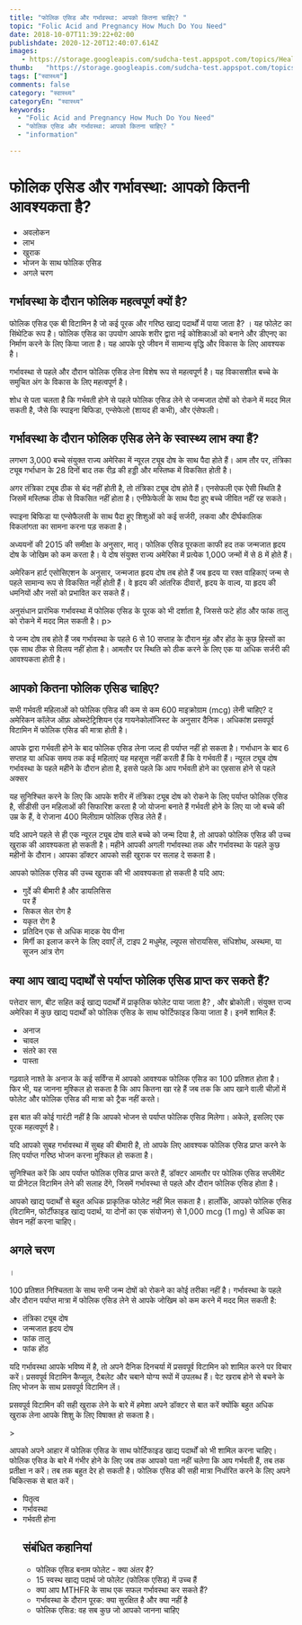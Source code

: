 ```yaml
---
title: "फोलिक एसिड और गर्भावस्था: आपको कितना चाहिए? "
topic: "Folic Acid and Pregnancy How Much Do You Need"
date: 2018-10-07T11:39:22+02:00
publishdate: 2020-12-20T12:40:07.614Z
images: 
   - https://storage.googleapis.com/sudcha-test.appspot.com/topics/Health/default-selection/2.jpg
thumb:   "https://storage.googleapis.com/sudcha-test.appspot.com/topics/Health/default-selection/thumb/2.jpg"
tags: ["स्वास्थ्य"]
comments: false
category: "स्वास्थ्य"
categoryEn: "स्वास्थ्य"
keywords: 
  - "Folic Acid and Pregnancy How Much Do You Need"
  - "फोलिक एसिड और गर्भावस्था: आपको कितना चाहिए? "
  - "information"

---
```

<h1> फोलिक एसिड और गर्भावस्था: आपको कितनी आवश्यकता है? </h1> <ul> <li> अवलोकन </li> <li> लाभ </li> <li> खुराक </li> <li> भोजन के साथ फोलिक एसिड </li> <li> अगले चरण </li> </ul> <h2> गर्भावस्था के दौरान फोलिक महत्वपूर्ण क्यों है? </h2> <p> फोलिक एसिड एक बी विटामिन है जो कई पूरक और गरिष्ठ खाद्य पदार्थों में पाया जाता है? । यह फोलेट का सिंथेटिक रूप है। फोलिक एसिड का उपयोग आपके शरीर द्वारा नई कोशिकाओं को बनाने और डीएनए का निर्माण करने के लिए किया जाता है। यह आपके पूरे जीवन में सामान्य वृद्धि और विकास के लिए आवश्यक है। </p> <p> गर्भावस्था से पहले और दौरान फोलिक एसिड लेना विशेष रूप से महत्वपूर्ण है। यह विकासशील बच्चे के समुचित अंग के विकास के लिए महत्वपूर्ण है। </p> <p> शोध से पता चलता है कि गर्भवती होने से पहले फोलिक एसिड लेने से जन्मजात दोषों को रोकने में मदद मिल सकती है, जैसे कि स्पाइना बिफिडा, एन्सेफेलो (शायद ही कभी), और एंसेफली। </p> <h2> गर्भावस्था के दौरान फोलिक एसिड लेने के स्वास्थ्य लाभ क्या हैं? </h2> <p> लगभग 3,000 बच्चे संयुक्त राज्य अमेरिका में न्यूरल ट्यूब दोष के साथ पैदा होते हैं। आम तौर पर, तंत्रिका ट्यूब गर्भाधान के 28 दिनों बाद तक रीढ़ की हड्डी और मस्तिष्क में विकसित होती है। </p> <p> अगर तंत्रिका ट्यूब ठीक से बंद नहीं होती है, तो तंत्रिका ट्यूब दोष होते हैं। एनसेफली एक ऐसी स्थिति है जिसमें मस्तिष्क ठीक से विकसित नहीं होता है। एनीफेफेली के साथ पैदा हुए बच्चे जीवित नहीं रह सकते। </p> <p> स्पाइना बिफिडा या एन्सेफैलसी के साथ पैदा हुए शिशुओं को कई सर्जरी, लकवा और दीर्घकालिक विकलांगता का सामना करना पड़ सकता है। </p> <p> अध्ययनों की 2015 की समीक्षा के अनुसार, मातृ। फोलिक एसिड पूरकता काफी हद तक जन्मजात हृदय दोष के जोखिम को कम करता है। ये दोष संयुक्त राज्य अमेरिका में प्रत्येक 1,000 जन्मों में से 8 में होते हैं। </p> <p> अमेरिकन हार्ट एसोसिएशन के अनुसार, जन्मजात हृदय दोष तब होते हैं जब हृदय या रक्त वाहिकाएं जन्म से पहले सामान्य रूप से विकसित नहीं होती हैं। वे हृदय की आंतरिक दीवारों, हृदय के वाल्व, या हृदय की धमनियों और नसों को प्रभावित कर सकते हैं। </p> <p> अनुसंधान प्रारंभिक गर्भावस्था में फोलिक एसिड के पूरक को भी दर्शाता है, जिससे फटे होंठ और फांक तालु को रोकने में मदद मिल सकती है। p> <p> ये जन्म दोष तब होते हैं जब गर्भावस्था के पहले 6 से 10 सप्ताह के दौरान मुंह और होंठ के कुछ हिस्सों का एक साथ ठीक से विलय नहीं होता है। आमतौर पर स्थिति को ठीक करने के लिए एक या अधिक सर्जरी की आवश्यकता होती है। </p> <h2> आपको कितना फोलिक एसिड चाहिए? </H2> <p> सभी गर्भवती महिलाओं को फोलिक एसिड की कम से कम 600 माइक्रोग्राम (mcg) लेनी चाहिए? द अमेरिकन कॉलेज ऑफ़ ओब्स्टेट्रिशियन एंड गायनेकोलॉजिस्ट के अनुसार दैनिक। अधिकांश प्रसवपूर्व विटामिन में फोलिक एसिड की मात्रा होती है। </p> <p> आपके द्वारा गर्भवती होने के बाद फोलिक एसिड लेना जल्द ही पर्याप्त नहीं हो सकता है। गर्भाधान के बाद 6 सप्ताह या अधिक समय तक कई महिलाएं यह महसूस नहीं करती हैं कि वे गर्भवती हैं। न्यूरल ट्यूब दोष गर्भावस्था के पहले महीने के दौरान होता है, इससे पहले कि आप गर्भवती होने का एहसास होने से पहले अक्सर </p> <p> यह सुनिश्चित करने के लिए कि आपके शरीर में तंत्रिका ट्यूब दोष को रोकने के लिए पर्याप्त फोलिक एसिड है, सीडीसी उन महिलाओं की सिफारिश करता है जो योजना बनाते हैं गर्भवती होने के लिए या जो बच्चे की उम्र के हैं, वे रोजाना 400 मिलीग्राम फोलिक एसिड लेते हैं। </p> <p> यदि आपने पहले से ही एक न्यूरल ट्यूब दोष वाले बच्चे को जन्म दिया है, तो आपको फोलिक एसिड की उच्च खुराक की आवश्यकता हो सकती है। महीने आपकी अगली गर्भावस्था तक और गर्भावस्था के पहले कुछ महीनों के दौरान। आपका डॉक्टर आपको सही खुराक पर सलाह दे सकता है। </p> <p> आपको फोलिक एसिड की उच्च खुराक की भी आवश्यकता हो सकती है यदि आप: </p> <ul> <li> गुर्दे की बीमारी है और डायलिसिस </li> पर हैं <li> सिकल सेल रोग है </li> <li> यकृत रोग है </li> <li> प्रतिदिन एक से अधिक मादक पेय पीना </li> <li> मिर्गी का इलाज करने के लिए दवाएँ लें, टाइप 2 मधुमेह, ल्यूपस सोरायसिस, संधिशोथ, अस्थमा, या सूजन आंत्र रोग </li> </ul> <h2> क्या आप खाद्य पदार्थों से पर्याप्त फोलिक एसिड प्राप्त कर सकते हैं? </h2> <p> पत्तेदार साग, बीट सहित कई खाद्य पदार्थों में प्राकृतिक फोलेट पाया जाता है? , और ब्रोकोली। संयुक्त राज्य अमेरिका में कुछ खाद्य पदार्थों को फोलिक एसिड के साथ फोर्टिफाइड किया जाता है। इनमें शामिल हैं: </p> <ul> <li> अनाज </li> <li> चावल </li> <li> संतरे का रस </li> <li> पास्ता </li> </ul> <p> गढ़वाले नाश्ते के अनाज के कई सर्विंग्स में आपको आवश्यक फोलिक एसिड का 100 प्रतिशत होता है। फिर भी, यह जानना मुश्किल हो सकता है कि आप कितना खा रहे हैं जब तक कि आप खाने वाली चीज़ों में फोलेट और फोलिक एसिड की मात्रा को ट्रैक नहीं करते। </p> <p> इस बात की कोई गारंटी नहीं है कि आपको भोजन से पर्याप्त फोलिक एसिड मिलेगा। अकेले, इसलिए एक पूरक महत्वपूर्ण है। </p> <p> यदि आपको सुबह गर्भावस्था में सुबह की बीमारी है, तो आपके लिए आवश्यक फोलिक एसिड प्राप्त करने के लिए पर्याप्त गरिष्ठ भोजन करना मुश्किल हो सकता है। </p> <p> सुनिश्चित करें कि आप पर्याप्त फोलिक एसिड प्राप्त करते हैं, डॉक्टर आमतौर पर फोलिक एसिड सप्लीमेंट या प्रीनेटल विटामिन लेने की सलाह देंगे, जिसमें गर्भावस्था से पहले और दौरान फोलिक एसिड होता है। </p> <p> आपको खाद्य पदार्थों से बहुत अधिक प्राकृतिक फोलेट नहीं मिल सकता है। हालाँकि, आपको फोलिक एसिड (विटामिन, फोर्टीफाइड खाद्य पदार्थ, या दोनों का एक संयोजन) से 1,000 mcg (1 mg) से अधिक का सेवन नहीं करना चाहिए। </p> <h2> अगले चरण </h2>। <p> 100 प्रतिशत निश्चितता के साथ सभी जन्म दोषों को रोकने का कोई तरीका नहीं है। गर्भावस्था के पहले और दौरान पर्याप्त मात्रा में फोलिक एसिड लेने से आपके जोखिम को कम करने में मदद मिल सकती है: </p> <ul> <li> तंत्रिका ट्यूब दोष </li> <li> जन्मजात हृदय दोष </li> <li> फांक तालु </li> <li> फांक होंठ </li> </ul> <p> यदि गर्भावस्था आपके भविष्य में है, तो अपने दैनिक दिनचर्या में प्रसवपूर्व विटामिन को शामिल करने पर विचार करें। प्रसवपूर्व विटामिन कैप्सूल, टैबलेट और चबाने योग्य रूपों में उपलब्ध हैं। पेट खराब होने से बचने के लिए भोजन के साथ प्रसवपूर्व विटामिन लें। </p> <p> प्रसवपूर्व विटामिन की सही खुराक लेने के बारे में हमेशा अपने डॉक्टर से बात करें क्योंकि बहुत अधिक खुराक लेना आपके शिशु के लिए विषाक्त हो सकता है। </p> > <p> आपको अपने आहार में फोलिक एसिड के साथ फोर्टिफाइड खाद्य पदार्थों को भी शामिल करना चाहिए। फोलिक एसिड के बारे में गंभीर होने के लिए जब तक आपको पता नहीं चलेगा कि आप गर्भवती हैं, तब तक प्रतीक्षा न करें। तब तक बहुत देर हो सकती है। फोलिक एसिड की सही मात्रा निर्धारित करने के लिए अपने चिकित्सक से बात करें। </p> <ul> <li> पितृत्व </li> <li> गर्भावस्था </li> <li> गर्भवती होना </li> </उल> <h2> संबंधित कहानियां </h2> <ul> <li> फोलिक एसिड बनाम फोलेट - क्या अंतर है? </li> <li> 15 स्वस्थ खाद्य पदार्थ जो फोलेट (फोलिक एसिड) में उच्च हैं </li? > <li> क्या आप MTHFR के साथ एक सफल गर्भावस्था कर सकते हैं? </li> <li> गर्भावस्था के दौरान पूरक: क्या सुरक्षित है और क्या नहीं है </li> <li> फोलिक एसिड: वह सब कुछ जो आपको जानना चाहिए </li> </ul> 